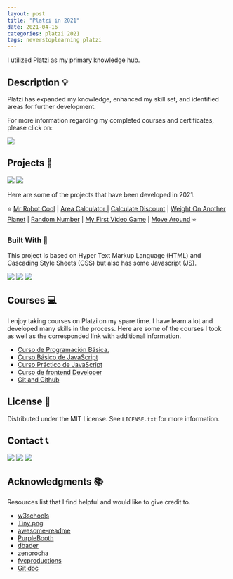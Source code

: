 ```yaml
---
layout: post
title: "Platzi in 2021"
date: 2021-04-16
categories: platzi 2021
tags: neverstoplearning platzi
---
```


I utilized Platzi as my primary knowledge hub.

<!-- ABOUT THE PROJECT -->

## Description 💡

Platzi has expanded my knowledge, enhanced my skill set, and identified areas for further development.

For more information regarding my completed courses and certificates, please click on:

[![](https://img.shields.io/badge/Platzi_Profile-121f3d?style=for-the-badge&logo=Platzi&logoColor=98CA3F)](https://platzi.com/p/1diazdev/)

<!-- OTHER PROJECTS -->

## Projects 🚀

[![](https://img.shields.io/badge/Platzi_Repos-121f3d?style=for-the-badge&logo=Platzi&logoColor=98CA3F)](#)
[![](https://img.shields.io/badge/2021-222?style=for-the-badge)](https://github.com/JuanPabloDiaz/platzi/tree/main/2021)

Here are some of the projects that have been developed in 2021.

⭐
[Mr Robot Cool](https://jpdiaz.dev/platzi/2021/frontendDeveloper/curso-1/mr-robot.html)
| [Area Calculator ](https://jpdiaz.dev/platzi/2021/jsPractico/projectOne/calculoCoolFiguras.html)
| [Calculate Discount](https://jpdiaz.dev/platzi/2021/jsPractico/projectTwo/discountCupons.html)
| [Weight On Another Planet](https://jpdiaz.dev/platzi/2021/programacionBasica/pesoEnOtroPlaneta/marte_jupiter.html)
| [Random Number](https://jpdiaz.dev/platzi/2021/programacionBasica/primerVideoJuego/random.html)
| [My First Video Game](https://jpdiaz.dev/platzi/2021/programacionBasica/primerVideoJuego/villa.html)
| [Move Around](https://jpdiaz.dev/platzi/2021/programacionBasica/teclas/flechas.html)
⭐

### Built With 🔑

This project is based on Hyper Text Markup Language (HTML) and Cascading Style Sheets
(CSS) but also has some Javascript (JS).

[![](https://img.shields.io/badge/HTML5-E34F26?style=for-the-badge&logo=html5&logoColor=white)](https://www.w3schools.com/whatis/whatis_html.asp)
[![](https://img.shields.io/badge/CSS3-1572B6?style=for-the-badge&logo=css3&logoColor=white)](https://www.w3schools.com/whatis/whatis_css.asp)
[![](https://img.shields.io/badge/JavaScript-323330?style=for-the-badge&logo=javascript&logoColor=F7DF1E)](https://www.w3schools.com/whatis/whatis_js.asp)

## Courses 💻

I enjoy taking courses on Platzi on my spare time. I have learn a lot and developed many skills in the process. Here are some of the courses I took as well as the corresponded link with additional information.

- [Curso de Programación Básica.](https://github.com/JuanPabloDiaz/platzi/tree/main/2021/programacionBasica)
- [Curso Básico de JavaScript](https://github.com/JuanPabloDiaz/platzi/tree/main/2021/jsBasico)
- [Curso Práctico de JavaScript](https://github.com/JuanPabloDiaz/platzi/tree/main/2021/jsPractico)
- [Curso de frontend Developer](https://github.com/JuanPabloDiaz/platzi/tree/main/2021/frontendDeveloper)
- [Git and Github](https://github.com/JuanPabloDiaz/hyperblog)

<!-- LICENSE -->

## License 📜

Distributed under the MIT License. See `LICENSE.txt` for more information.

<!-- CONTACT -->

## Contact 📞

[![](https://img.shields.io/badge/@1diazdev-fff?style=for-the-badge&logo=linkedin&logoColor=0A66C2)](https://www.linkedin.com/in/1diazdev/)
[![](https://img.shields.io/badge/@1diazdev-fff?style=for-the-badge&logo=Twitter&logoColor=1DA1F2)](https://www.twitter.com/JuanDiaz_427)
[![](https://img.shields.io/badge/Gmail-fff?style=for-the-badge&logo=gmail&logoColor=EA4335)](mailto:jdiaz028@email.cpcc.edu)

<!-- ACKNOWLEDGMENTS -->

## Acknowledgments 📚

Resources list that I find helpful and would like to give credit to.

- [w3schools](https://www.w3schools.com/)
- [Tiny png](https://tinypng.com/)
- [awesome-readme](https://github.com/matiassingers/awesome-readme)
- [PurpleBooth](https://gist.github.com/PurpleBooth/109311bb0361f32d87a2)
- [dbader](https://github.com/dbader/readme-template)
- [zenorocha](https://gist.github.com/zenorocha/4526327)
- [fvcproductions](https://gist.github.com/fvcproductions/1bfc2d4aecb01a834b46)
- [Git doc](https://git-scm.com/doc)

<!-- MARKDOWN LINKS & IMAGES -->
<!-- https://www.markdownguide.org/basic-syntax/#reference-style-links -->
